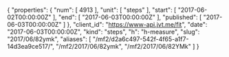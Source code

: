 {
  "properties": {
    "num": [
      4913
    ],
    "unit": [
      "steps"
    ],
    "start": [
      "2017-06-02T00:00:00Z"
    ],
    "end": [
      "2017-06-03T00:00:00Z"
    ],
    "published": [
      "2017-06-03T00:00:00Z"
    ]
  },
  "client_id": "https://www-api.jvt.me/fit",
  "date": "2017-06-03T00:00:00Z",
  "kind": "steps",
  "h": "h-measure",
  "slug": "2017/06/82ymk",
  "aliases": [
    "/mf2/d2a6c497-542f-4f65-a1f7-14d3ea9ce517/",
    "/mf2/2017/06/82ymk",
    "/mf2/2017/06/82YMk"
  ]
}
